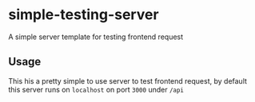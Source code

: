 # simple-testing-server

A simple server template for testing frontend request

## Usage

This his a pretty simple to use server to test frontend request,
by default this server runs on `localhost` on port `3000` under
`/api`
